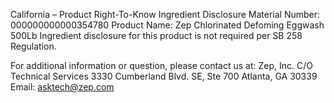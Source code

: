  
 
 
California – Product Right-To-Know Ingredient Disclosure 
Material Number: 000000000000354780 
Product Name: Zep Chlorinated Defoming Eggwash 500Lb 
Ingredient disclosure for this product is not required per SB 258 Regulation. 
 
For additional information or question, please contact us at: 
Zep, Inc. 
C/O Technical Services 
3330 Cumberland Blvd. SE, Ste 700 
Atlanta, GA 30339 
Email: asktech@zep.com 
 
 
 
 
